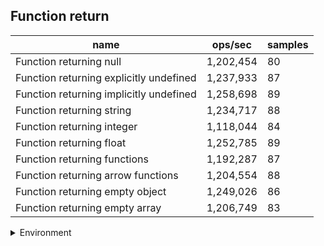## Function return

|name|ops/sec|samples|
|-|-|-|
|Function returning null|1,202,454|80|
|Function returning explicitly undefined|1,237,933|87|
|Function returning implicitly undefined|1,258,698|89|
|Function returning string|1,234,717|88|
|Function returning integer|1,118,044|84|
|Function returning float|1,252,785|89|
|Function returning functions|1,192,287|87|
|Function returning arrow functions|1,204,554|88|
|Function returning empty object|1,249,026|86|
|Function returning empty array|1,206,749|83|


<details>
<summary>Environment</summary>

* __Machine:__ linux x64 | 2 vCPUs | 6.8GB Mem
* __Run:__ Sat Oct 14 2023 01:57:23 GMT+0000 (Coordinated Universal Time)
</details>

<!--
{"environment":{"platform":"linux","arch":"x64","cpus":2,"totalMemory":6.759754180908203},"benchmarks":[{"name":"Function returning null","hz":1202454.197561038,"cycles":3,"stats":{"deviation":9.073801470651786e-8,"mean":8.31632507939446e-7,"moe":1.9883844164660655e-8,"rme":2.390941187944575,"sem":1.0144818451357478e-8,"variance":8.233387312880252e-15}},{"name":"Function returning explicitly undefined","hz":1237933.2630862568,"cycles":6,"stats":{"deviation":4.412419797291855e-8,"mean":8.07797988646761e-7,"moe":9.271996724340358e-9,"rme":1.1478113160287744,"sem":4.73061057364304e-9,"variance":1.9469448467533096e-15}},{"name":"Function returning implicitly undefined","hz":1258698.1520099062,"cycles":5,"stats":{"deviation":3.861787896458234e-8,"mean":7.944716518437613e-7,"moe":8.023234487228699e-9,"rme":1.0098830422216911,"sem":4.093486983279949e-9,"variance":1.4913405757231316e-15}},{"name":"Function returning string","hz":1234717.406996937,"cycles":4,"stats":{"deviation":4.709040830989453e-8,"mean":8.099019211466261e-7,"moe":9.83891460944475e-9,"rme":1.2148279134237903,"sem":5.019854392573852e-9,"variance":2.2175065547925843e-15}},{"name":"Function returning integer","hz":1118044.1349972957,"cycles":5,"stats":{"deviation":7.729991870744707e-8,"mean":8.944190740756569e-7,"moe":1.6530860672237762e-8,"rme":1.8482231821052884,"sem":8.43411258787641e-9,"variance":5.975277432177925e-15}},{"name":"Function returning float","hz":1252785.3000664078,"cycles":7,"stats":{"deviation":4.189510398097295e-8,"mean":7.982213711694988e-7,"moe":8.70410939488556e-9,"rme":1.0904380300082546,"sem":4.440872140247735e-9,"variance":1.755199737576536e-15}},{"name":"Function returning functions","hz":1192287.0418676874,"cycles":5,"stats":{"deviation":4.689346290809833e-8,"mean":8.387242038909736e-7,"moe":9.853913599601788e-9,"rme":1.174869349648899,"sem":5.027506938572341e-9,"variance":2.198996863513194e-15}},{"name":"Function returning arrow functions","hz":1204553.980895219,"cycles":5,"stats":{"deviation":4.7066621456071684e-8,"mean":8.301828028137059e-7,"moe":9.833944662655369e-9,"rme":1.1845517191304815,"sem":5.017318705436413e-9,"variance":2.2152668552891475e-15}},{"name":"Function returning empty object","hz":1249026.2008254754,"cycles":5,"stats":{"deviation":3.8082753349600734e-8,"mean":8.006237173720654e-7,"moe":8.048875053623561e-9,"rme":1.0053255829146381,"sem":4.10656890490998e-9,"variance":1.450296102686526e-15}},{"name":"Function returning empty array","hz":1206749.3045592066,"cycles":4,"stats":{"deviation":4.854782992318457e-8,"mean":8.286725305926515e-7,"moe":1.0444480586222452e-8,"rme":1.2603869683906077,"sem":5.3288166256237e-9,"variance":2.356891790250455e-15}}]}-->
